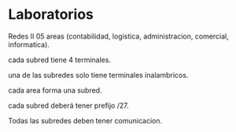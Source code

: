 # Laboratorios
Redes II
  05 areas (contabilidad, logistica, administracion, comercial, informatica).

  cada subred tiene 4 terminales.

  una de las subredes solo tiene terminales inalambricos.

  cada area forma una subred. 

  cada subred deberá tener prefijo /27.

  Todas las subredes deben tener comunicacion.
